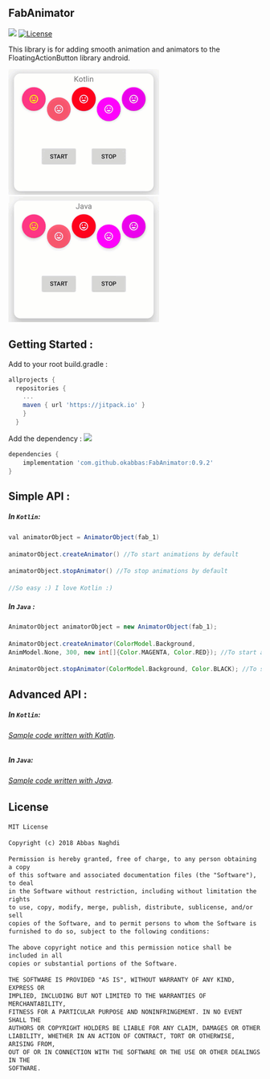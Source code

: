 ## FabAnimator 
[![](https://jitpack.io/v/okabbas/FabAnimator.svg)](https://jitpack.io/#okabbas/FabAnimator)
[![License](http://img.shields.io/badge/license-MIT-green.svg?style=flat)](https://github.com/okabbas/FabAnimator)

This library is for adding smooth animation and animators to the FloatingActionButton library android.


<img src="assets/kotlin.gif"> <img src="assets/java.gif">


## Getting Started :
Add to your root build.gradle :
```Groovy
allprojects {
  repositories {
    ...
    maven { url 'https://jitpack.io' }
    }
  }
```

Add the dependency : 
[![](https://jitpack.io/v/okabbas/FabAnimator.svg)](https://jitpack.io/#okabbas/FabAnimator)
```Groovy
dependencies {
    implementation 'com.github.okabbas:FabAnimator:0.9.2' 
}
```

## Simple API :

##### In `Kotlin`:
```Groovy
val animatorObject = AnimatorObject(fab_1)

animatorObject.createAnimator() //To start animations by default

animatorObject.stopAnimator() //To stop animations by default

//So easy :) I love Kotlin :)
```

##### In `Java` :
```Groovy
AnimatorObject animatorObject = new AnimatorObject(fab_1);
  
AnimatorObject.createAnimator(ColorModel.Background,
AnimModel.None, 300, new int[]{Color.MAGENTA, Color.RED}); //To start animations by default

AnimatorObject.stopAnimator(ColorModel.Background, Color.BLACK); //To stop animations by default
```

## Advanced API :

##### In `Kotlin`:
###### [Sample code written with Katlin](Sample/src/main/kotlin/com/github/okabbas/FabAnimator.Sample/kotlin.kt).

##### In `Java`:
###### [Sample code written with Java](Sample/src/main/kotlin/com/github/okabbas/FabAnimator.Sample/java.java).

## License
    MIT License

    Copyright (c) 2018 Abbas Naghdi

    Permission is hereby granted, free of charge, to any person obtaining a copy
    of this software and associated documentation files (the "Software"), to deal
    in the Software without restriction, including without limitation the rights
    to use, copy, modify, merge, publish, distribute, sublicense, and/or sell
    copies of the Software, and to permit persons to whom the Software is
    furnished to do so, subject to the following conditions:

    The above copyright notice and this permission notice shall be included in all
    copies or substantial portions of the Software.

    THE SOFTWARE IS PROVIDED "AS IS", WITHOUT WARRANTY OF ANY KIND, EXPRESS OR
    IMPLIED, INCLUDING BUT NOT LIMITED TO THE WARRANTIES OF MERCHANTABILITY,
    FITNESS FOR A PARTICULAR PURPOSE AND NONINFRINGEMENT. IN NO EVENT SHALL THE
    AUTHORS OR COPYRIGHT HOLDERS BE LIABLE FOR ANY CLAIM, DAMAGES OR OTHER
    LIABILITY, WHETHER IN AN ACTION OF CONTRACT, TORT OR OTHERWISE, ARISING FROM,
    OUT OF OR IN CONNECTION WITH THE SOFTWARE OR THE USE OR OTHER DEALINGS IN THE
    SOFTWARE.

